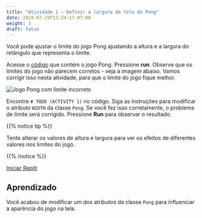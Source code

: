 ```yaml
---
title: "Atividade 1 – Definir a largura da tela do Pong"
date: 2019-07-29T13:24:17-07:00
weight: 3
draft: false
---
```


Você pode ajustar o limite do jogo Pong ajustando a altura e a largura do retângulo que representa o limite.

Acesse o <a href="https://replit.com/@nuevofoundation/PongLessonStudent?v=1" target="_blank">código</a> que contém o jogo Pong. Pressione **run**. Observe que os limites do jogo não parecem corretos - veja a imagem abaixo. Vamos corrigir isso nesta atividade, para que o limite do jogo fique melhor.

![Jogo Pong com limite incorreto](../media/width-highlight.png)

Encontre `# TODO (ACTIVITY 1)` no código. Siga as instruções para modificar o atributo `WIDTH` da classe `Pong`. Se você fez isso corretamente, o problema de limite será corrigido. Pressione **Run** para observar o resultado.

{{% notice tip %}}

Tente alterar os valores de altura e largura para ver os efeitos de diferentes valores nos limites do jogo.

{{% /notice %}}

<a class="my-2 mx-4 btn btn-info" href="https://replit.com/@nuevofoundation/PongLessonStudent" target="_blank">Iniciar Replit</a>

## Aprendizado

Você acabou de modificar um dos atributos da classe `Pong` para influenciar a aparência do jogo na tela.
